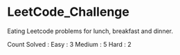 # LeetCode_Challenge
Eating Leetcode problems for lunch, breakfast and dinner.

Count Solved : 
 Easy : 3
 Medium : 5
 Hard : 2
